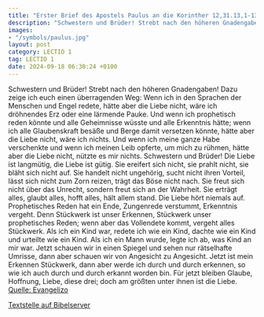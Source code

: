 ```yaml
---
title: "Erster Brief des Apostels Paulus an die Korinther 12,31.13,1-13"
description: "Schwestern und Brüder! Strebt nach den höheren Gnadengaben! Dazu zeige ich euch einen überragenden Weg: Wenn ich in den Sprachen der Menschen und Engel redete, hätte aber die Liebe nicht, wäre ich dröhnendes Erz oder eine lärmende Pauke. Und wenn ich prophetisch reden könnte und ...."
images:
- "/symbols/paulus.jpg"
layout: post
category: LECTIO 1
tag: LECTIO 1
date: 2024-09-18 06:30:24 +0100
---
```

Schwestern und Brüder! Strebt nach den höheren Gnadengaben! Dazu zeige ich euch einen überragenden Weg:
Wenn ich in den Sprachen der Menschen und Engel redete, hätte aber die Liebe nicht, wäre ich dröhnendes Erz oder eine lärmende Pauke.
Und wenn ich prophetisch reden könnte und alle Geheimnisse wüsste und alle Erkenntnis hätte; wenn ich alle Glaubenskraft besäße und Berge damit versetzen könnte, hätte aber die Liebe nicht, wäre ich nichts.<!--more-->
Und wenn ich meine ganze Habe verschenkte und wenn ich meinen Leib opferte, um mich zu rühmen, hätte aber die Liebe nicht, nützte es mir nichts.
Schwestern und Brüder! Die Liebe ist langmütig, die Liebe ist gütig. Sie ereifert sich nicht, sie prahlt nicht, sie bläht sich nicht auf.
Sie handelt nicht ungehörig, sucht nicht ihren Vorteil, lässt sich nicht zum Zorn reizen, trägt das Böse nicht nach.
Sie freut sich nicht über das Unrecht, sondern freut sich an der Wahrheit.
Sie erträgt alles, glaubt alles, hofft alles, hält allem stand.
Die Liebe hört niemals auf. Prophetisches Reden hat ein Ende, Zungenrede verstummt, Erkenntnis vergeht.
Denn Stückwerk ist unser Erkennen, Stückwerk unser prophetisches Reden;
wenn aber das Vollendete kommt, vergeht alles Stückwerk.
Als ich ein Kind war, redete ich wie ein Kind, dachte wie ein Kind und urteilte wie ein Kind. Als ich ein Mann wurde, legte ich ab, was Kind an mir war.
Jetzt schauen wir in einen Spiegel und sehen nur rätselhafte Umrisse, dann aber schauen wir von Angesicht zu Angesicht. Jetzt ist mein Erkennen Stückwerk, dann aber werde ich durch und durch erkennen, so wie ich auch durch und durch erkannt worden bin.
Für jetzt bleiben Glaube, Hoffnung, Liebe, diese drei; doch am größten unter ihnen ist die Liebe.<br>
[Quelle: Evangelizo](https://evangeliumtagfuertag.org/DE/gospel)

[Textstelle auf Bibelserver](https://www.bibleserver.com/EU/1.Korinther12,31.13,1-13)
